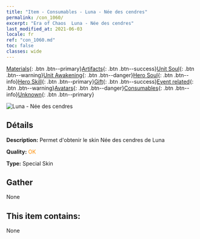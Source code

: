 ```yaml
---
title: "Item - Consumables - Luna - Née des cendres"
permalink: /con_1060/
excerpt: "Era of Chaos  Luna - Née des cendres"
last_modified_at: 2021-06-03
locale: fr
ref: "con_1060.md"
toc: false
classes: wide
---
```

 [Materials](/ItemsFR/){: .btn .btn--primary}[Artifacts](/ItemsFR/Artifacts/){: .btn .btn--success}[Unit Soul](/ItemsFR/UnitSoul/){: .btn .btn--warning}[Unit Awakening](/ItemsFR/UnitAwakening/){: .btn .btn--danger}[Hero Soul](/ItemsFR/HeroSoul/){: .btn .btn--info}[Hero Skill](/ItemsFR/HeroSkill/){: .btn .btn--primary}[Gift](/ItemsFR/Gift/){: .btn .btn--success}[Event related](/ItemsFR/Events/){: .btn .btn--warning}[Avatars](/ItemsFR/Avatars/){: .btn .btn--danger}[Consumables](/ItemsFR/Consumables/){: .btn .btn--info}[Unknown](/ItemsFR/Unknown/){: .btn .btn--primary}

 ![Luna - Née des cendres](/images/h/h_Luna3.jpg)

## Détails
 **Description:** Permet d'obtenir le skin Née des cendres de Luna

 **Quality:** <span style="color: #FF8C00">OK</span>

 **Type:** Special Skin

## Gather

  None

## This item contains:

  None

